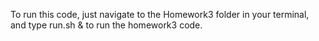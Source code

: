 To run this code, just navigate to the Homework3 folder in your terminal, and type run.sh & to run the homework3 code.